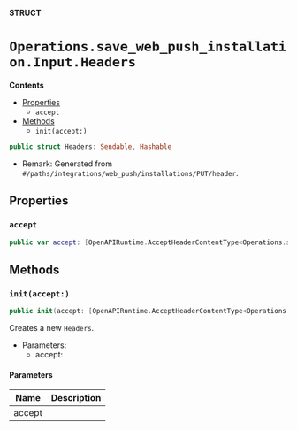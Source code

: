 **STRUCT**

# `Operations.save_web_push_installation.Input.Headers`

**Contents**

- [Properties](#properties)
  - `accept`
- [Methods](#methods)
  - `init(accept:)`

```swift
public struct Headers: Sendable, Hashable
```

- Remark: Generated from `#/paths/integrations/web_push/installations/PUT/header`.

## Properties
### `accept`

```swift
public var accept: [OpenAPIRuntime.AcceptHeaderContentType<Operations.save_web_push_installation.AcceptableContentType>]
```

## Methods
### `init(accept:)`

```swift
public init(accept: [OpenAPIRuntime.AcceptHeaderContentType<Operations.save_web_push_installation.AcceptableContentType>] = .defaultValues())
```

Creates a new `Headers`.

- Parameters:
  - accept:

#### Parameters

| Name | Description |
| ---- | ----------- |
| accept |  |